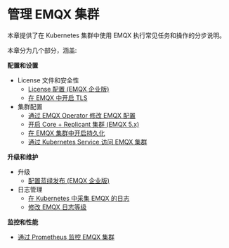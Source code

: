 # 管理 EMQX 集群

本章提供了在 Kubernetes 集群中使用 EMQX 执行常见任务和操作的分步说明。

本章分为几个部分，涵盖:

**配置和设置**

- License 文件和安全性
  - [License 配置 (EMQX 企业版)](./configure-emqx-license.md)
  - [在 EMQX 中开启 TLS](./configure-emqx-tls.md)
- 集群配置
  - [通过 EMQX Operator 修改 EMQX 配置](./configure-emqx-bootstrapConfig.md)
  - [开启 Core + Replicant 集群 (EMQX 5.x)](./configure-emqx-core-replicant.md)
  - [在 EMQX 集群中开启持久化](./configure-emqx-persistence.md)
  - [通过 Kubernetes Service 访问 EMQX 集群](./configure-emqx-service.md)

**升级和维护**

- 升级
  - [配置蓝绿发布 (EMQX 企业版)](./configure-emqx-blueGreenUpdate.md)
- 日志管理
  - [在 Kubernetes 中采集 EMQX 的日志](./configure-emqx-log-collection.md)
  - [修改 EMQX 日志等级](./configure-emqx-log-level.md)

**监控和性能**

- [通过 Prometheus 监控 EMQX 集群](./configure-emqx-prometheus.md)


